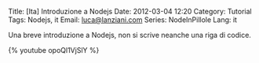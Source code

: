 Title: [Ita] Introduzione a Nodejs
Date: 2012-03-04 12:20
Category: Tutorial
Tags: Nodejs, it
Email: luca@lanziani.com
Series: NodeInPillole
Lang: it

Una breve introduzione a Nodejs, non si scrive neanche una riga di codice.

{% youtube  opoQl1VjSlY %}
